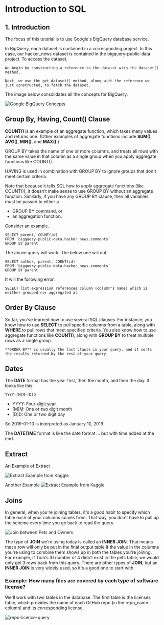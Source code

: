 # Introduction to SQL

## 1. Introduction

The focus of this tutorial is to use Google's BigQuery database service.

In BigQuery, each dataset is contained in a corresponding project. In this case, our hacker_news dataset is contained in the bigquery-public-data project. To access the dataset,

    We begin by constructing a reference to the dataset with the dataset() method.

    Next, we use the get_dataset() method, along with the reference we just constructed, to fetch the dataset.

The image below consolidates all the concepts for BigQuery.

![Google BigQuery Concepts](https://i.imgur.com/biYqbUB.png)

## Group By, Having, Count() Clause

**COUNT()** is an example of an aggregate function, which takes many values and returns one. (Other examples of aggregate functions include **SUM()**, **AVG()**, **MIN()**, and **MAX()**.)

GROUP BY takes the name of one or more columns, and treats all rows with the same value in that column as a single group when you apply aggregate functions like COUNT().

HAVING is used in combination with GROUP BY to ignore groups that don't meet certain criteria.

Note that because it tells SQL how to apply aggregate functions (like COUNT()), it doesn't make sense to use GROUP BY without an aggregate function. Similarly, if you have any GROUP BY clause, then all variables must be passed to either a

* GROUP BY command, or
* an aggregation function.

Consider an example.

    SELECT parent, COUNT(id)
    FROM `bigquery-public-data.hacker_news.comments`
    GROUP BY parent

The above query will work. The below one will not.

    SELECT author, parent, COUNT(id)
    FROM `bigquery-public-data.hacker_news.comments`
    GROUP BY parent

It will the following error.

    SELECT list expression references column (column's name) which is neither grouped nor aggregated at

## Order By Clause

So far, you've learned how to use several SQL clauses. For instance, you know how to use **SELECT** to pull specific columns from a table, along with **WHERE** to pull rows that meet specified criteria. You also know how to use aggregate functions like **COUNT()**, along with **GROUP BY** to treat multiple rows as a single group.


    **ORDER BY** is usually the last clause in your query, and it sorts the results returned by the rest of your query.

## **Dates**

The **DATE** format has the year first, then the month, and then the day. It looks like this:

    YYYY-[M]M-[D]D

* YYYY: Four-digit year
* [M]M: One or two digit month
* [D]D: One or two digit day

So 2019-01-10 is interpreted as January 10, 2019.

The **DATETIME** format is like the date format ... but with time added at the end.

## Extract

An Example of Extract

![Extract Example from Kaggle](https://i.imgur.com/PhoWBO0.png)

Another Example
![Extract Example from Kaggle](https://i.imgur.com/A5hqGxY.png)

## Joins

In general, when you're joining tables, it's a good habit to specify which table each of your columns comes from. That way, you don't have to pull up the schema every time you go back to read the query.

![Join between Pets and Owners](https://i.imgur.com/fLlng42.png)

The type of **JOIN** we're using today is called an **INNER JOIN**. That means that a row will only be put in the final output table if the value in the columns you're using to combine them shows up in both the tables you're joining. For example, if Tom's ID number of 4 didn't exist in the pets table, we would only get 3 rows back from this query. There are other types of **JOIN**, but an **INNER JOIN** is very widely used, so it's a good one to start with.

### **Example: How many files are covered by each type of software license?**

We'll work with two tables in the database. The first table is the licenses table, which provides the name of each GitHub repo (in the repo_name column) and its corresponding license.

![repo-licence-query](https://i.imgur.com/QeufD01.png)
